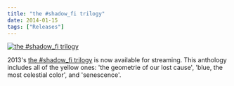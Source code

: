 ```yaml
---
title: "the #shadow_fi trilogy"
date: 2014-01-15
tags: ["Releases"]
---
```


[![the #shadow_fi trilogy](/rm_ation/images/the-shadow-fi-trilogy.jpg)](https://open.spotify.com/artist/6sbjf88uIA5dFemPeCamJa)

2013's [the #shadow_fi trilogy](https://open.spotify.com/artist/6sbjf88uIA5dFemPeCamJa) is now available for streaming. This anthology includes all of the yellow ones: 'the geometrie of our lost cause', 'blue, the most celestial color', and 'senescence'.
